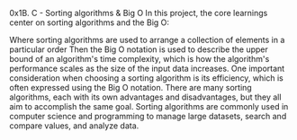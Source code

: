 0x1B. C - Sorting algorithms & Big O
In this project, the core learnings center on sorting algorithms and the Big O:

Where sorting algorithms are used to arrange a collection of elements in a particular order
Then the Big O notation is used to describe the upper bound of an algorithm's time complexity, which is how the algorithm's performance scales as the size of the input data increases.
One important consideration when choosing a sorting algorithm is its efficiency, which is often expressed using the Big O notation.
There are many sorting algorithms, each with its own advantages and disadvantages, but they all aim to accomplish the same goal.
Sorting algorithms are commonly used in computer science and programming to manage large datasets, search and compare values, and analyze data.
